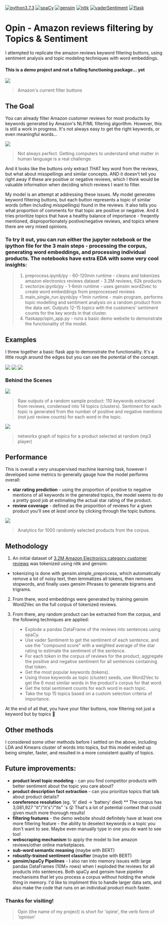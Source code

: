 [![python3.7.3](https://img.shields.io/badge/python-3.7.3-orange)](https://spacy.io)
[![spaCy](https://img.shields.io/badge/-spaCy-blue)](https://spacy.io)
[![gensim](https://img.shields.io/badge/gensim-Word2Vec-blue)](https://radimrehurek.com/gensim/)
[![nltk](https://img.shields.io/badge/-nltk-orange)](https://www.nltk.org)
[![vaderSentiment](https://img.shields.io/badge/-vaderSentiment-24292E)](https://github.com/cjhutto/vaderSentiment)
[![flask](https://img.shields.io/badge/-flask-363B3D)](https://palletsprojects.com/p/flask/)

# Opin - Amazon reviews filtering by Topics & Sentiment

I attempted to replicate the amazon reviews keyword filtering buttons, using sentiment analysis and topic modeling techniques with word embeddings.

#### This is a demo project and not a fulling functioning package... yet 

<img align="center" src="https://github.com/andrewm-bose/Opin-ReviewsAnalysis/blob/master/readme_imgs/Screen%20Shot%202019-08-19%20at%205.11.13%20PM.png">

> Amazon's current filter buttons

## The Goal

You can already filter Amazon customer reviews for most products by keywords generated by Amazon's NLP/ML filtering algorithm. However, this is still a work in progress. It's not always easy to get the right keywords, or even meaningful words...

<img align="center" src="https://github.com/andrewm-bose/Opin-ReviewsAnalysis/blob/master/readme_imgs/Screen%20Shot%202019-08-19%20at%204.13.40%20PM%20copy.png">

> Not always perfect. Getting computers to understand what matter in human language is a real challenge.
  
And it looks like the buttons only extract THAT key word from the reviews, but what about misspellings and similar concepts. AND it doesn't tell you right away if these are positive or negative reviews, which I think would be valuable information when deciding which reviews I want to filter.

My model is an attempt at addressing these issues. My model generates keyword filtering buttons, but each button represents a topic of similar words (often including misspellings) found in the reviews. It also tells you what proportion of comments for that topic are positive or negative. And it tries prioritize topics that have a healthy balance of importance - freqently mentioned, disproportionately postive/negative reviews, and topics where there are very mixed opinions.


### To try it out, you can run either the jupyter notebook or the ipython file for the 3 main steps - processing the corpus, generating word embeddings, and processing individual products. The notebooks have extra EDA with some very cool insights:
> 1) preprocess.ipynb/py - 60-120min runtime - cleans and tokenizes amazon electronics reviews dataset - 3.2M reviews, 62k products
> 2) vectorize.ipynb/py - 1-6min runtime - uses gensim word2vec to create word embeddings from preprocessed reviews
> 3) main_single_run.ipynb/py <1min runtime - main program, performs topic modelling and sentiment analysis on a random product from the data set. Outputs 12-15 topics with the customers' sentiment counts for the key words in that cluster.
> 4) flaskapp/opin_app.py - runs a basic demo website to demonstrate the functionality of the model.


## Examples

I threw together a basic flask app to demonstrate the functionality. It's a little rough around the edges but you can see the potential of the concept.

<img align="center" src="https://github.com/andrewm-bose/Opin-ReviewsAnalysis/blob/master/readme_imgs/Screen%20Shot%202019-08-19%20at%205.47.16%20PM.png">

<img align="center" src="https://github.com/andrewm-bose/Opin-ReviewsAnalysis/blob/master/readme_imgs/Screen%20Shot%202019-08-19%20at%205.47.43%20PM.png">

<img align="center" src="https://github.com/andrewm-bose/Opin-ReviewsAnalysis/blob/master/readme_imgs/Screen%20Shot%202019-08-19%20at%205.48.02%20PM.png">

### Behind the Scenes
<img align="center" src="https://github.com/andrewm-bose/Opin-ReviewsAnalysis/blob/master/readme_imgs/under%20the%20hood.png">

> Raw outputs of a random sample product: 110 keywords extracted from reviews, condensed into 14 topics (clusters). Sentiment for each topic is generated from the number of positive and negative mentions (not just review counts) for each word in the topic.

<img align="center" src="https://github.com/andrewm-bose/Opin-ReviewsAnalysis/raw/master/readme_imgs/Screen%20Shot%202019-08-19%20at%205.09.32%20PM.png">

> networkx graph of topics for a product selected at random (mp3 player)

## Performance

This is overall a very unsupervised machine learning task, however I developed some metrics to generally gauge how the model performs overall:
* **star rating prediction** - using the proportion of positive to negative mentions of all keywords in the generated topics, the model seems to do a pretty good job at estimating the actual star rating of the product.
* **review coverage** - defined as the proporition of reviews for a given product you'll see *at least once* by clicking through the topic buttons.

<img align="center" src="https://github.com/andrewm-bose/Opin-ReviewsAnalysis/blob/master/readme_imgs/Screen%20Shot%202019-08-19%20at%204.10.21%20PM.png">

> Analytics for 1000 randomly selected products from the corpus.


## Methodology
1) An initial dataset of <a href="https://s3.amazonaws.com/amazon-reviews-pds/readme.html"> 3.2M Amazon Electronics category customer reviews</a> was tokenized using nltk and gensim: 
* tokenizing is done with gensim.simple_preprocess, which automatically remove a lot of noisy text, then lemmatizes all tokens, then removes stopwords, and finally uses gensim Phrases to generate bigrams and trigrams.

2) From there, word embeddings were generated by training gensim Word2Vec on the full corpus of tokenized reviews.

3) From there, any random product can be extracted from the corpus, and the following techniques are applied:
>* Explode a pandas DataFrame of the reviews into sentences using spaCy.
>* Use vader Sentiment to get the sentiment of each sentence, and use the "compound score" with a weighted average of the star rating to estimate the sentiment of the sentence.
>* For each token in the corpus of reviews for the product, aggregate the positive and negative sentiment for all sentences containing that token.
>* Get the most popular keywords (tokens).
>* Using those keywords as topic (cluster) seeds, use Word2Vec to get the 6 most similar words in the product's corpus for that word.
>* Get the total sentiment counts for each word in each topic.
>* Take the top 15 topics based on a custom selection criteria of importance.

At the end of all that, you have your filter buttons, now filtering not just a keyword but by topics :tada:

## Other methods
I considered some other methods before I settled on the above, including LDA and Kmeans cluster of words into topics, but this model ended up being simpler, faster, and resulted in a more consistent quality of topics.

## Future improvements:
* **product level topic modeling** - can you find competitor products with better sentiment about the topic you care about?
* **product description fact extraction** - can you prioritize topics that talk about product details?
* **coreference resolution** (eg. ‘it’ died -> ‘battery’ died)
** The corpus has 3,081,927 "it"/"it's"/"its" 's :open_mouth: That's a lot of potential context that could given much more thorough results!
* **filtering features** - the demo website should definitely have at least one more filtering feature - the ability to deselect keywords in a topic you don't want to see. Maybe even manually type in one you do want to see too!
* **webscraping mechanism** to apply the model to live amazon reviews/other online marketplaces.
* **sub-word semantic meaning** (maybe with BERT)
* **robustly-trained sentiment classifier** (maybe with BERT)
* **gensim/spaCy Pipelines** - I also ran into memory issues with large pandas DataFrames (10M+ rows) when I exploded the reviews for all products into sentences. Both spaCy and gensim have pipeline mechanisms that let you process a corpus without holding the whole thing in memory. I'd like to impliment this to handle larger data sets, and also make the code that runs on an individual product much faster.


### Thanks for visiting!

> Opin (the name of my project) is short for 'opine', the verb form of 'opinion'

